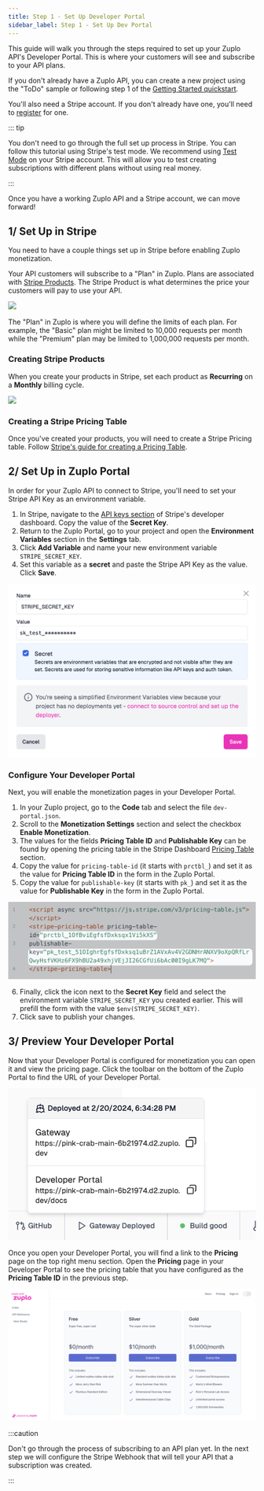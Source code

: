 ```yaml
---
title: Step 1 - Set Up Developer Portal
sidebar_label: Step 1 - Set Up Dev Portal
---
```


This guide will walk you through the steps required to set up your Zuplo API's
Developer Portal. This is where your customers will see and subscribe to your
API plans.

If you don't already have a Zuplo API, you can create a new project using the
"ToDo" sample or following step 1 of the
[Getting Started quickstart](./step-1-setup-basic-gateway.md).

You'll also need a Stripe account. If you don't already have one, you'll need to
[register](https://dashboard.stripe.com/register) for one.

::: tip

You don't need to go through the full set up process in Stripe. You can follow
this tutorial using Stripe's test mode. We recommend using
[Test Mode](https://docs.stripe.com/test-mode) on your Stripe account. This will
allow you to test creating subscriptions with different plans without using real
money.

:::

Once you have a working Zuplo API and a Stripe account, we can move forward!

## 1/ Set Up in Stripe

You need to have a couple things set up in Stripe before enabling Zuplo
monetization.

Your API customers will subscribe to a "Plan" in Zuplo. Plans are associated
with [Stripe Products](https://docs.stripe.com/products-prices/getting-started).
The Stripe Product is what determines the price your customers will pay to use
your API.

![](https://cdn.zuplo.com/assets/aa34975a-2906-4869-9dd6-bd13e5b0dcda.png)

The "Plan" in Zuplo is where you will define the limits of each plan. For
example, the "Basic" plan might be limited to 10,000 requests per month while
the "Premium" plan may be limited to 1,000,000 requests per month.

### Creating Stripe Products

When you create your products in Stripe, set each product as **Recurring** on a
**Monthly** billing cycle.

![](https://cdn.zuplo.com/assets/0b7bc4e5-9e92-4b24-a4d5-16fe389bec8f.png)

### Creating a Stripe Pricing Table

Once you've created your products, you will need to create a Stripe Pricing
table. Follow
[Stripe's guide for creating a Pricing Table](https://docs.stripe.com/payments/checkout/pricing-table).

## 2/ Set Up in Zuplo Portal

In order for your Zuplo API to connect to Stripe, you'll need to set your Stripe
API Key as an environment variable.

1. In Stripe, navigate to the
   [API keys section](https://dashboard.stripe.com/apikeys) of Stripe's
   developer dashboard. Copy the value of the **Secret Key**.
2. Return to the Zuplo Portal, go to your project and open the **Environment
   Variables** section in the **Settings** tab.
3. Click **Add Variable** and name your new environment variable
   `STRIPE_SECRET_KEY`.
4. Set this variable as a **secret** and paste the Stripe API Key as the value.
   Click **Save**.

![Save Environment Variable](../../public/media/monetization-dev-portal-setup/image-1a.png)

### Configure Your Developer Portal

Next, you will enable the monetization pages in your Developer Portal.

1. In your Zuplo project, go to the **Code** tab and select the file
   `dev-portal.json`.
2. Scroll to the **Monetization Settings** section and select the checkbox
   **Enable Monetization**.
3. The values for the fields **Pricing Table ID** and **Publishable Key** can be
   found by opening the pricing table in the Stripe Dashboard
   [Pricing Table](https://dashboard.stripe.com/pricing-tables) section.
4. Copy the value for `pricing-table-id` (it starts with `prctbl_`) and set it
   as the value for **Pricing Table ID** in the form in the Zuplo Portal.
5. Copy the value for `publishable-key` (it starts with `pk_`) and set it as the
   value for **Publishable Key** in the form in the Zuplo Portal.

![Pricing Table](../../public/media/monetization-dev-portal-setup/image-2a.png)

6. Finally, click the <EnvironmentVariablePicker/> icon next to the **Secret
   Key** field and select the environment variable `STRIPE_SECRET_KEY` you
   created earlier. This will prefill the form with the value
   `$env(STRIPE_SECRET_KEY)`.
7. Click save to publish your changes.

## 3/ Preview Your Developer Portal

Now that your Developer Portal is configured for monetization you can open it
and view the pricing page. Click the toolbar on the bottom of the Zuplo Portal
to find the URL of your Developer Portal.

![Dev Portal Link](../../public/media/monetization-dev-portal-setup/image-3a.png)

Once you open your Developer Portal, you will find a link to the **Pricing**
page on the top right menu section. Open the **Pricing** page in your Developer
Portal to see the pricing table that you have configured as the **Pricing Table
ID** in the previous step.

![Pricing Table](../../public/media/monetization-dev-portal-setup/image.png)

:::caution

Don't go through the process of subscribing to an API plan yet. In the next step
we will configure the Stripe Webhook that will tell your API that a subscription
was created.

:::
